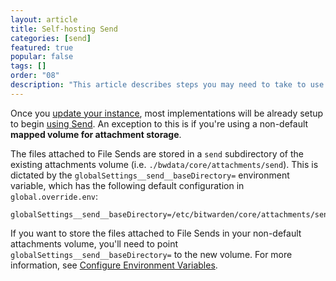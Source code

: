 ```yaml
---
layout: article
title: Self-hosting Send
categories: [send]
featured: true
popular: false
tags: []
order: "08"
description: "This article describes steps you may need to take to use Bitwarden Send in a self-hosted environment."
---
```


Once you [update your instance]({{site.baseurl}}/article/updating-on-premise/), most implementations will be already setup to begin [using Send]({{site.baseurl}}/article/create-send/). An exception to this is if you're using a non-default **mapped volume for attachment storage**.

The files attached to File Sends are stored in a `send` subdirectory of the existing attachments volume (i.e. `./bwdata/core/attachments/send`). This is dictated by the `globalSettings__send__baseDirectory=` environment variable, which has the following default configuration in `global.override.env`:

```
globalSettings__send__baseDirectory=/etc/bitwarden/core/attachments/send
```

If you want to store the files attached to File Sends in your non-default attachments volume, you'll need to point `globalSettings__send__baseDirectory=` to the new volume. For more information, see [Configure Environment Variables]({{site.baseurl}}/article/environment-variables/).
